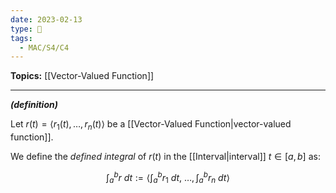 ```yaml
---
date: 2023-02-13
type: 🧠
tags:
  - MAC/S4/C4
---
```


**Topics:** [[Vector-Valued Function]]

---

_**(definition)**_

Let $r(t) = \langle r_1(t), \dots, r_n(t) \rangle$ be a [[Vector-Valued Function|vector-valued function]].

We define the _defined integral_ of $r(t)$ in the [[Interval|interval]] $t \in [a, b]$ as:

$$
\int_a^b r\ dt := \left\langle \int_a^b r_1\ dt,\ \dots, \int_a^b r_n\ dt \right\rangle
$$
